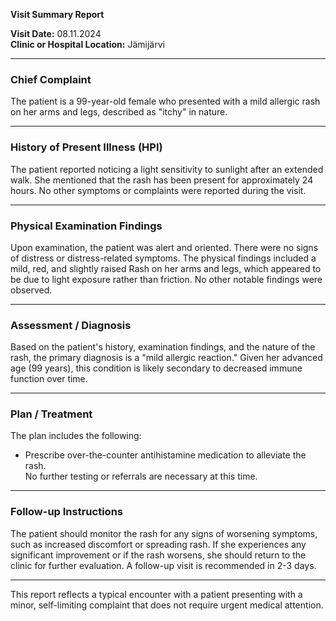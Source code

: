 

**Visit Summary Report**

**Visit Date:** 08.11.2024  
**Clinic or Hospital Location:** Jämijärvi  

---

### **Chief Complaint**  
The patient is a 99-year-old female who presented with a mild allergic rash on her arms and legs, described as "itchy" in nature.

---

### **History of Present Illness (HPI)**  
The patient reported noticing a light sensitivity to sunlight after an extended walk. She mentioned that the rash has been present for approximately 24 hours. No other symptoms or complaints were reported during the visit.

---

### **Physical Examination Findings**  
Upon examination, the patient was alert and oriented. There were no signs of distress or distress-related symptoms. The physical findings included a mild, red, and slightly raised Rash on her arms and legs, which appeared to be due to light exposure rather than friction. No other notable findings were observed.

---

### **Assessment / Diagnosis**  
Based on the patient's history, examination findings, and the nature of the rash, the primary diagnosis is a "mild allergic reaction." Given her advanced age (99 years), this condition is likely secondary to decreased immune function over time.

---

### **Plan / Treatment**  
The plan includes the following:  
- Prescribe over-the-counter antihistamine medication to alleviate the rash.  
No further testing or referrals are necessary at this time.

---

### **Follow-up Instructions**  
The patient should monitor the rash for any signs of worsening symptoms, such as increased discomfort or spreading rash. If she experiences any significant improvement or if the rash worsens, she should return to the clinic for further evaluation. A follow-up visit is recommended in 2-3 days.

---

This report reflects a typical encounter with a patient presenting with a minor, self-limiting complaint that does not require urgent medical attention.